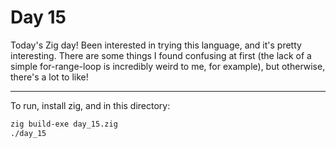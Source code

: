 # Day 15

Today's Zig day! Been interested in trying this language, and it's pretty interesting. There are
some things I found confusing at first (the lack of a simple for-range-loop is incredibly weird
to me, for example), but otherwise, there's a lot to like!

---

To run, install zig, and in this directory:

```bash
zig build-exe day_15.zig
./day_15
```
